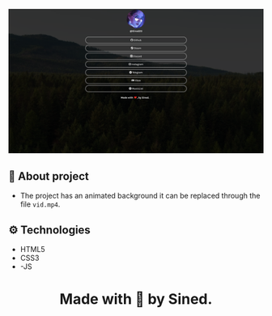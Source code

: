 ![miniatura-linktree](https://raw.githubusercontent.com/SinedGG/Linktree/main/assets/miniatura-linktree.png)

## 🌟 About project

- The project has an animated background it can be replaced through the file `vid.mp4`.
## ⚙ Technologies

- HTML5
- CSS3
- -JS
<h1 align="center"> Made with 💖 by Sined.</h1>
